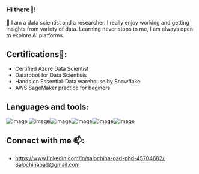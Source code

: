 ### Hi there👋!
🔭 I am a data scientist and a researcher. I really enjoy working and getting insights from variety of data.
    Learning never stops to me, I am always open to explore AI platforms. 

## Certifications🌱:
- Certified Azure Data Scientist
- Datarobot for Data Scientists
- Hands on Essential-Data warehouse by Snowflake
- AWS SageMaker practice for beginers

## Languages and tools:
![image](https://github.com/SalochinaOad/SalochinaOad/assets/55360277/0d89b705-f2ba-48a5-9947-d07d5cc8c871)  ![image](https://github.com/SalochinaOad/SalochinaOad/assets/55360277/0b0bea35-ee43-4830-9257-76034cb65756)![image](https://github.com/SalochinaOad/SalochinaOad/assets/55360277/108b3ac6-79c2-4236-bfd8-086147e3b5b5)![image](https://github.com/SalochinaOad/SalochinaOad/assets/55360277/27e2f293-2419-4bd1-8693-9e58ebf4f6d2)![image](https://github.com/SalochinaOad/SalochinaOad/assets/55360277/5e690267-91a2-46e4-a52b-80cb8def66b6)![image](https://github.com/SalochinaOad/SalochinaOad/assets/55360277/ad0b789b-ddd3-4c7a-b6fc-264c99eff693)



## Connect with me 📫:
- https://www.linkedin.com/in/salochina-oad-phd-45704682/, Salochinaoad@gmail.com



